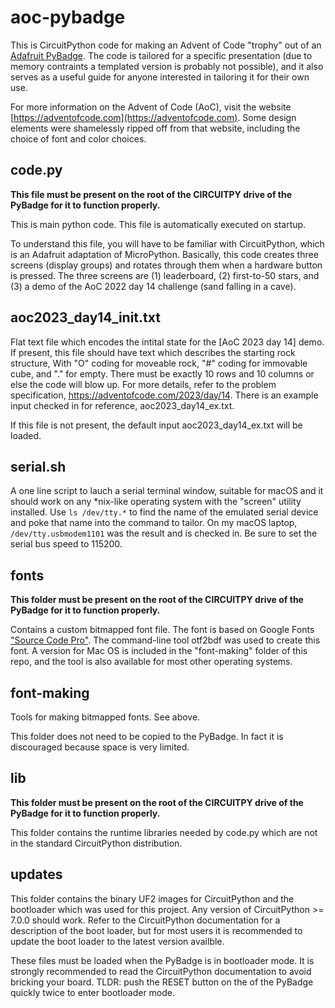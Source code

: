 # aoc-pybadge

This is CircuitPython code for making an Advent of Code "trophy" out of an 
[Adafruit PyBadge](https://www.adafruit.com/product/4623).  The code is 
tailored for a specific presentation (due to memory contraints a templated
version is probably not possible), and it also serves as a useful guide
for anyone interested in tailoring it for their own use.

For more information on the Advent of Code (AoC), visit the website 
[https://adventofcode.com](https://adventofcode.com).  Some design elements
were shamelessly ripped off from that website, including the choice of font 
and color choices.

## code.py
__This file must be present on the root of the CIRCUITPY drive of the PyBadge for it to function properly.__

This is main python code.  This file is automatically executed on startup.

To understand this file, you will have to be familiar with CircuitPython, which
is an Adafruit adaptation of MicroPython.  Basically, this code creates three
screens (display groups) and rotates through them when a hardware button is 
pressed. The three screens are (1) leaderboard, (2) first-to-50 stars, and 
(3) a demo of the AoC 2022 day 14 challenge (sand falling in a cave).

## aoc2023_day14_init.txt
Flat text file which encodes the intital state for the [AoC 2023 day 14] demo.
If present, this file should have text which describes the starting rock structure,
With "O" coding for moveable rock, "#" coding for immovable cube, and "." for empty.
There must be exactly 10 rows and 10 columns or else the code will blow up.
For more details, refer to the
problem specification, https://adventofcode.com/2023/day/14. 
There is an example input checked in for reference, aoc2023_day14_ex.txt.

If this file is not present, the default input aoc2023_day14_ex.txt will be loaded.

## serial.sh
A one line script to lauch a serial terminal window, suitable for macOS and 
it should work on any *nix-like operating system with the "screen" utility
installed.  Use `ls /dev/tty.*` to find the name of the emulated serial
device and poke that name into the command to tailor.  On my macOS laptop,
`/dev/tty.usbmodem1101` was the result and is checked in.  Be sure to set
the serial bus speed to 115200.

## fonts
__This folder must be present on the root of the CIRCUITPY drive of the PyBadge for it to function properly.__

Contains a custom bitmapped font file.  The font is based on Google Fonts 
["Source Code Pro"](https://fonts.google.com/specimen/Source+Code+Pro).
The command-line tool otf2bdf was used to create this font.  A version for 
Mac OS is included in the "font-making" folder of this repo, and  the tool is
also available for most other operating systems.

## font-making
Tools for making bitmapped fonts.  See above.

This folder does not need to be copied to the PyBadge.  In fact it is discouraged because space is very limited.

## lib
__This folder must be present on the root of the CIRCUITPY drive of the PyBadge for it to function properly.__

This folder contains the runtime libraries needed by code.py which are not in 
the standard CircuitPython distribution.

## updates
This folder contains the binary UF2 images for CircuitPython and the bootloader
which was used for this project.  Any version of CircuitPython >= 7.0.0 should 
work.  Refer to the CircuitPython documentation for a description of the boot
loader, but for most users it is recommended to update the boot loader to the 
latest version availble.

These files must be loaded when the PyBadge is in bootloader mode.  It is strongly recommended
to read the CircuitPython documentation to avoid bricking your board.  TLDR: push the RESET
button on the of the PyBadge quickly twice to enter bootloader mode.

